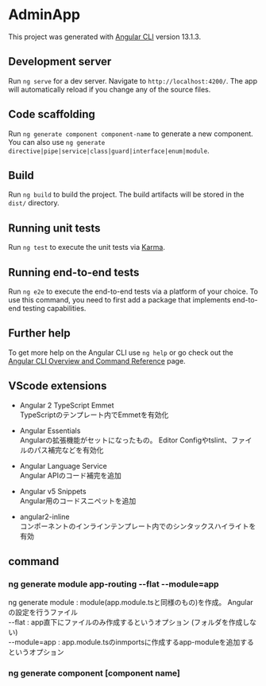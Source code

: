 # AdminApp

This project was generated with [Angular CLI](https://github.com/angular/angular-cli) version 13.1.3.

## Development server

Run `ng serve` for a dev server. Navigate to `http://localhost:4200/`. The app will automatically reload if you change any of the source files.

## Code scaffolding

Run `ng generate component component-name` to generate a new component. You can also use `ng generate directive|pipe|service|class|guard|interface|enum|module`.

## Build

Run `ng build` to build the project. The build artifacts will be stored in the `dist/` directory.

## Running unit tests

Run `ng test` to execute the unit tests via [Karma](https://karma-runner.github.io).

## Running end-to-end tests

Run `ng e2e` to execute the end-to-end tests via a platform of your choice. To use this command, you need to first add a package that implements end-to-end testing capabilities.

## Further help

To get more help on the Angular CLI use `ng help` or go check out the [Angular CLI Overview and Command Reference](https://angular.io/cli) page.

## VScode extensions
- Angular 2 TypeScript Emmet  
TypeScriptのテンプレート内でEmmetを有効化

- Angular Essentials  
Angularの拡張機能がセットになったもの。
Editor Configやtslint、ファイルのパス補完などを有効化

- Angular Language Service  
Angular APIのコード補完を追加

- Angular v5 Snippets  
Angular用のコードスニペットを追加

- angular2-inline  
コンポーネントのインラインテンプレート内でのシンタックスハイライトを有効

## command

### ng generate module app-routing --flat --module=app
ng generate module : module(app.module.tsと同様のもの)を作成。 Angularの設定を行うファイル  
--flat : app直下にファイルのみ作成するというオプション (フォルダを作成しない)  
--module=app : app.module.tsのinmportsに作成するapp-moduleを追加するというオプション 

### ng generate component [component name]
